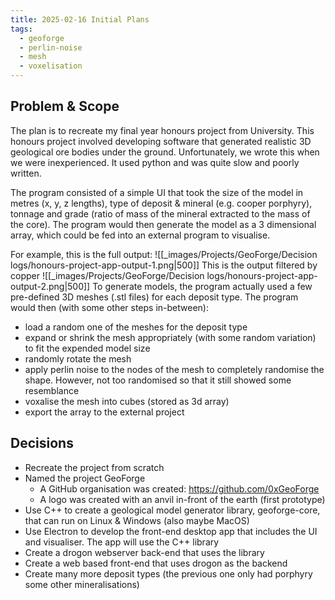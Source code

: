```yaml
---
title: 2025-02-16 Initial Plans
tags:
  - geoforge
  - perlin-noise
  - mesh
  - voxelisation
---
```

## Problem & Scope

The plan is to recreate my final year honours project from University. This honours project involved developing software that generated realistic 3D geological ore bodies under the ground. Unfortunately, we wrote this when we were inexperienced. It used python and was quite slow and poorly written.

The program consisted of a simple UI that took the size of the model in metres (x, y, z lengths), type of deposit & mineral (e.g. cooper porphyry), tonnage and grade (ratio of mass of the mineral extracted to the mass of the core). The program would then generate the model as a 3 dimensional array, which could be fed into an external program to visualise.

For example, this is the full output:
![[_images/Projects/GeoForge/Decision logs/honours-project-app-output-1.png|500]]
This is the output filtered by copper
![[_images/Projects/GeoForge/Decision logs/honours-project-app-output-2.png|500]]
To generate models, the program actually used a few pre-defined 3D meshes (.stl files) for each deposit type. The program would then (with some other steps in-between):

- load a random one of the meshes for the deposit type
- expand or shrink the mesh appropriately (with some random variation) to fit the expended model size
- randomly rotate the mesh
- apply perlin noise to the nodes of the mesh to completely randomise the shape. However, not too randomised so that it still showed some resemblance
- voxalise the mesh into cubes (stored as 3d array)
- export the array to the external project
## Decisions
- Recreate the project from scratch
- Named the project GeoForge
	- A GitHub organisation was created: https://github.com/0xGeoForge
	- A logo was created with an anvil in-front of the earth (first prototype)
- Use C++ to create a geological model generator library, geoforge-core, that can run on Linux & Windows (also maybe MacOS)
- Use Electron to develop the front-end desktop app that includes the UI and visualiser. The app will use the C++ library
- Create a drogon webserver back-end that uses the library
- Create a web based front-end that uses drogon as the backend
- Create many more deposit types (the previous one only had porphyry some other mineralisations)